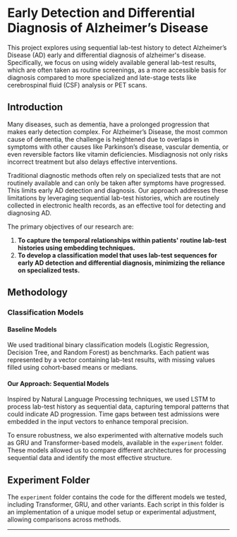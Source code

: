 # Early Detection and Differential Diagnosis of Alzheimer’s Disease

This project explores using sequential lab-test history to detect Alzheimer’s Disease (AD) early and differential diagnosis of alzheimer's disease. Specifically, we focus on using widely available general lab-test results, which are often taken as routine screenings, as a more accessible basis for diagnosis compared to more specialized and late-stage tests like cerebrospinal fluid (CSF) analysis or PET scans.


## Introduction
Many diseases, such as dementia, have a prolonged progression that makes early detection complex. For Alzheimer’s Disease, the most common cause of dementia, the challenge is heightened due to overlaps in symptoms with other causes like Parkinson’s disease, vascular dementia, or even reversible factors like vitamin deficiencies. Misdiagnosis not only risks incorrect treatment but also delays effective interventions.

Traditional diagnostic methods often rely on specialized tests that are not routinely available and can only be taken after symptoms have progressed. This limits early AD detection and diagnosis. Our approach addresses these limitations by leveraging sequential lab-test histories, which are routinely collected in electronic health records, as an effective tool for detecting and diagnosing AD. 

The primary objectives of our research are:
1. **To capture the temporal relationships within patients' routine lab-test histories using embedding techniques.**
2. **To develop a classification model that uses lab-test sequences for early AD detection and differential diagnosis, minimizing the reliance on specialized tests.**

## Methodology

### Classification Models

#### Baseline Models
We used traditional binary classification models (Logistic Regression, Decision Tree, and Random Forest) as benchmarks. Each patient was represented by a vector containing lab-test results, with missing values filled using cohort-based means or medians.

#### Our Approach: Sequential Models
Inspired by Natural Language Processing techniques, we used LSTM to process lab-test history as sequential data, capturing temporal patterns that could indicate AD progression. Time gaps between test admissions were embedded in the input vectors to enhance temporal precision.

To ensure robustness, we also experimented with alternative models such as GRU and Transformer-based models, available in the `experiment` folder. These models allowed us to compare different architectures for processing sequential data and identify the most effective structure.


## Experiment Folder
The `experiment` folder contains the code for the different models we tested, including Transformer, GRU, and other variants. Each script in this folder is an implementation of a unique model setup or experimental adjustment, allowing comparisons across methods.


---
